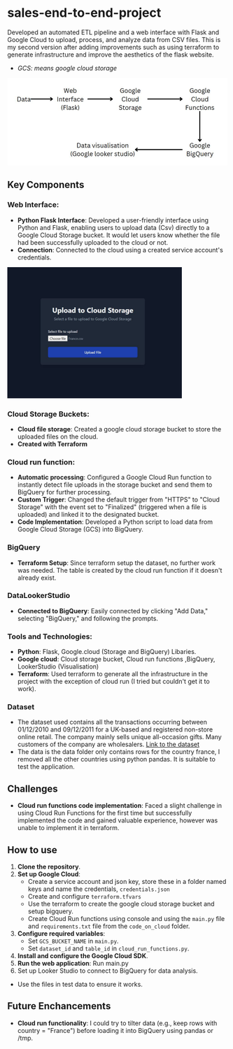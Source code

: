 # sales-end-to-end-project
Developed an automated ETL pipeline and a web interface with Flask and Google Cloud to upload, process, and analyze data from CSV files. This is my second version after adding improvements such as using terraform to generate infrastructure and improve the aesthetics of the flask website.
- *GCS: means google cloud storage*

<img src="https://github.com/Joshua-K1234/sales-end-to-end-project/blob/main/images/cloud%20project%20components.JPG" alt="Components diagram" width="(200/9)16" height="200"/>

## Key Components

### Web Interface:
- **Python Flask Interface**: Developed a user-friendly interface using Python and Flask, enabling users to upload data (Csv) directly to a Google Cloud Storage bucket. It would let users know whether the file had been successfully uploaded to the cloud or not.
- **Connection**: Connected to the cloud using a created service account's credentials.

<img src="https://github.com/Joshua-K1234/sales-end-to-end-project/blob/main/images/website.JPG" alt="Components diagram" width="(300/9)16" height="300"/> 

### Cloud Storage Buckets:
- **Cloud file storage**: Created a google cloud storage bucket to store the uploaded files on the cloud.
- **Created with Terraform**

### Cloud run function:
- **Automatic processing**: Configured a Google Cloud Run function to instantly detect file uploads in the storage bucket and send them to BigQuery for further processing.
- **Custom Trigger**: Changed the default trigger from "HTTPS" to "Cloud Storage" with the event set to "Finalized" (triggered when a file is uploaded) and linked it to the designated bucket.
- **Code Implementation**: Developed a Python script to load data from Google Cloud Storage (GCS) into BigQuery.

### BigQuery
- **Terraform Setup**: Since terraform setup the dataset, no further work was needed. The table is created by the cloud run function if it doesn't already exist.

### DataLookerStudio
- **Connected to BigQuery**: Easily connected by clicking "Add Data," selecting "BigQuery," and following the prompts.

### Tools and Technologies:
- **Python**: Flask, Google.cloud (Storage and BigQuery) Libaries.
- **Google cloud**: Cloud storage bucket, Cloud run functions ,BigQuery, LookerStudio (Visualisation)
- **Terraform**: Used terraform to generate all the infrastructure in the project with the exception of cloud run (I tried but couldn't get it to work).

### Dataset
- The dataset used contains all the transactions occurring between 01/12/2010 and 09/12/2011 for a UK-based and registered non-store online retail. The company mainly sells unique all-occasion gifts. Many customers of the company are wholesalers. [Link to the dataset](https://www.kaggle.com/datasets/carrie1/ecommerce-data)
- The data is the data folder only contains rows for the country france, I removed all the other countries using python pandas. It is suitable to test the application.

## Challenges
- **Cloud run functions code implementation**: Faced a slight challenge in using Cloud Run Functions for the first time but successfully implemented the code and gained valuable experience, however was unable to implement it in terraform.

## How to use
1. **Clone the repository**.  
2. **Set up Google Cloud**:
   - Create a service account and json key, store these in a folder named keys and name the credentials, `credentials.json`
   - Create and configure `terraform.tfvars`
   - Use the terraform to create the google cloud storage bucket and setup bigquery.
   - Create Cloud Run functions using console and using the `main.py` file and `requirements.txt` file from the `code_on_cloud` folder.
4. **Configure required variables**:  
   - Set `GCS_BUCKET_NAME` in `main.py`.  
   - Set `dataset_id` and `table_id` in `cloud_run_functions.py`.
5. **Install and configure the Google Cloud SDK**.  
6. **Run the web application**: Run main.py
7. Set up Looker Studio to connect to BigQuery for data analysis.
- Use the files in test data to ensure it works.

## Future Enchancements
- **Cloud run functionality**: I could try to tilter data (e.g., keep rows with country = "France") before loading it into BigQuery using pandas or /tmp.
